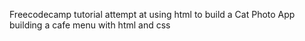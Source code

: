 Freecodecamp tutorial attempt at using html to build a Cat Photo App
building a cafe menu with html and css
